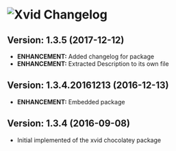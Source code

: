 # ![Xvid Changelog](https://img.shields.io/badge/Xvid-Package%20Changelog-blue.svg?style=for-the-badge)

## Version: 1.3.5 (2017-12-12)

- **ENHANCEMENT:** Added changelog for package
- **ENHANCEMENT:** Extracted Description to its own file

## Version: 1.3.4.20161213 (2016-12-13)

- **ENHANCEMENT:** Embedded package

## Version: 1.3.4 (2016-09-08)

- Initial implemented of the xvid chocolatey package
